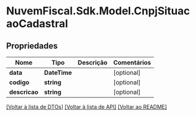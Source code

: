 # NuvemFiscal.Sdk.Model.CnpjSituacaoCadastral

## Propriedades

Nome | Tipo | Descrição | Comentários
------------ | ------------- | ------------- | -------------
**data** | **DateTime** |  | [optional] 
**codigo** | **string** |  | [optional] 
**descricao** | **string** |  | [optional] 

[[Voltar à lista de DTOs]](../README.md#documentation-for-models) [[Voltar à lista de API]](../README.md#documentation-for-api-endpoints) [[Voltar ao README]](../README.md)

